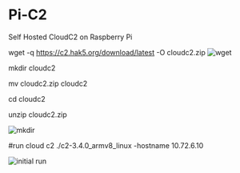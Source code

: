 # Pi-C2
Self Hosted CloudC2 on Raspberry Pi

wget -q https://c2.hak5.org/download/latest -O cloudc2.zip
![wget](https://github.com/user-attachments/assets/e7bfc623-f58c-4e9b-af1c-c00e91594ca0)

mkdir cloudc2

mv cloudc2.zip cloudc2

cd cloudc2

unzip cloudc2.zip

![mkdir](https://github.com/user-attachments/assets/68a01e05-5b97-4e3f-a09e-ca89b80d8f36)

#run cloud c2
./c2-3.4.0_armv8_linux -hostname 10.72.6.10

![initial run](https://github.com/user-attachments/assets/10704980-9a2a-4d0f-9978-0498982589e4)

